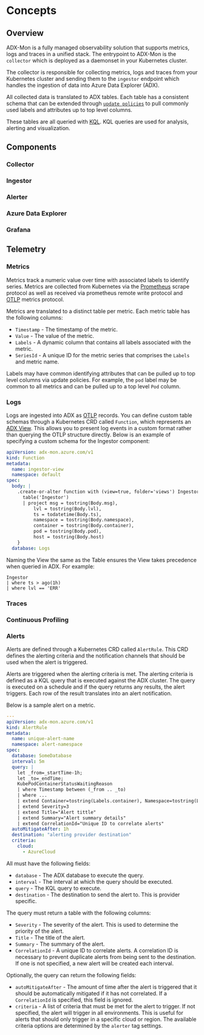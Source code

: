 # Concepts

## Overview

ADX-Mon is a fully managed observability solution that supports metrics, logs and traces in a unified stack.
The entrypoint to ADX-Mon is the `collector` which is deployed as a daemonset in your Kubernetes cluster.

The collector is responsible for collecting metrics, logs and traces from your Kubernetes cluster and sending
them to the `ingestor` endpoint which handles the ingestion of data into Azure Data Explorer (ADX).

All collected data is translated to ADX tables.  Each table has a consistent schema that can be extended through
[`update policies`](https://learn.microsoft.com/en-us/azure/data-explorer/kusto/management/updatepolicy) to pull
commonly used labels and attributes up to top level columns.

These tables are all queried with [KQL](https://learn.microsoft.com/en-us/azure/data-explorer/kusto/query/).  KQL
queries are used for analysis, alerting and visualization.

## Components

### Collector
### Ingestor
### Alerter
### Azure Data Explorer
### Grafana


## Telemetry

### Metrics

Metrics track a numeric value over time with associated labels to identify series.  Metrics are collected from
Kubernetes via the [Prometheus](https://prometheus.io/) scrape protocol as well as received via prometheus
remote write protocol and [OTLP](https://opentelemetry.io/docs/specs/otlp/) metrics protocol.

Metrics are translated to a distinct table per metric.  Each metric table has the following columns:

* `Timestamp` - The timestamp of the metric.
* `Value` - The value of the metric.
* `Labels` - A dynamic column that contains all labels associated with the metric.
* `SeriesId` - A unique ID for the metric series that comprises the `Labels` and metric name.

Labels may have common identifying attributes that can be pulled up to top level columns via update policies.  For
example, the `pod` label may be common to all metrics and can be pulled up to a top level `Pod` column.

### Logs

Logs are ingested into ADX as [OTLP](https://opentelemetry.io/docs/specs/otel/logs/data-model/#log-and-event-record-definition) records. You can define custom table schemas through a Kubernetes CRD called `Function`, which represents an [ADX View](https://learn.microsoft.com/en-us/kusto/query/schema-entities/views?view=microsoft-fabric). This allows you to present log events in a custom format rather than querying the OTLP structure directly. Below is an example of specifying a custom schema for the Ingestor component:

```yaml
apiVersion: adx-mon.azure.com/v1
kind: Function
metadata:
  name: ingestor-view
  namespace: default
spec:
  body: |
    .create-or-alter function with (view=true, folder='views') Ingestor () {
      table('Ingestor')
      | project msg = tostring(Body.msg),
          lvl = tostring(Body.lvl),
          ts = todatetime(Body.ts),
          namespace = tostring(Body.namespace),
          container = tostring(Body.container),
          pod = tostring(Body.pod),
          host = tostring(Body.host) 
    }
  database: Logs
```

Naming the View the same as the Table ensures the View takes precedence when queried in ADX. For example:

```kql
Ingestor
| where ts > ago(1h)
| where lvl == 'ERR'
```

### Traces

### Continuous Profiling

### Alerts

Alerts are defined through a Kubernetes CRD called `AlertRule`.  This CRD defines the alerting criteria and the
notification channels that should be used when the alert is triggered.

Alerts are triggered when the alerting criteria is met.  The alerting criteria is defined as a KQL query that is
executed against the ADX cluster.  The query is executed on a schedule and if the query returns any results, the
alert triggers.  Each row of the result translates into an alert notification.

Below is a sample alert on a metric.

```yaml
---
apiVersion: adx-mon.azure.com/v1
kind: AlertRule
metadata:
  name: unique-alert-name
  namespace: alert-namespace
spec:
  database: SomeDatabase
  interval: 5m
  query: |
    let _from=_startTime-1h;
    let _to=_endTime;
    KubePodContainerStatusWaitingReason
    | where Timestamp between (_from .. _to)
    | where ...
    | extend Container=tostring(Labels.container), Namespace=tostring(Labels.namespace), Pod=tostring(Labels.pod)
    | extend Severity=3
    | extend Title="Alert tittle"
    | extend Summary="Alert summary details"
    | extend CorrelationId="Unique ID to correlate alerts"
  autoMitigateAfter: 1h
  destination: "alerting provider destination"
  criteria:
    cloud:
      - AzureCloud
```

All must have the following fields:

* `database` - The ADX database to execute the query.
* `interval` - The interval at which the query should be executed.
* `query` - The KQL query to execute.
* `destination` - The destination to send the alert to.  This is provider specific.

The query must return a table with the following columns:

* `Severity` - The severity of the alert.  This is used to determine the priority of the alert.
* `Title` - The title of the alert.
* `Summary` - The summary of the alert.
* `CorrelationId` - A unique ID to correlate alerts.  A correlation ID is necessary to prevent duplicate alerts from
being sent to the destination.  If one is not specified, a new alert will be created each interval.

Optionally, the query can return the following fields:

* `autoMitigateAfter` - The amount of time after the alert is triggered that it should be automatically mitigated if it
has not correlated.  If a `CorrelationId` is specified, this field is ignored.
* `criteria` - A list of criteria that must be met for the alert to trigger.  If not specified, the alert will trigger
in all environments.  This is useful for alerts that should only trigger in a specific cloud or region.  The available
criteria options are determined by the `alerter` tag settings.
